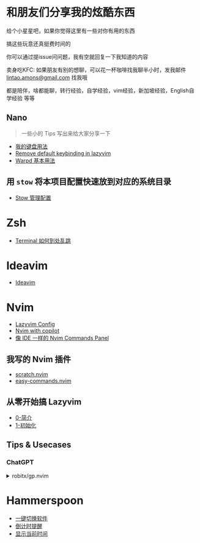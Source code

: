 # 和朋友们分享我的炫酷东西

给个小星星吧，如果你觉得这里有一些对你有用的东西

搞这些玩意还真挺费时间的

你可以通过提issue问问题，我有空就回复一下我知道的内容

卖身吃KFC: 如果朋友有别的想聊，可以花一杯咖啡找我聊半小时，发我邮件 lintao.amons@gmail.com 找我哦

都是陪伴，啥都能聊，转行经验，自学经验，vim经验，新加坡经验，English自学经验 等等

## Nano
> 一些小的 Tips 写出来给大家分享一下

- [我的键盘用法](https://www.bilibili.com/video/BV12g411N7hv)
- [Remove default keybinding in lazyvim](./nano/remove-default-keybinding-in-lazyvim.md)
- [Warpd 基本用法](./nano/warpd.md)

## 用 `stow` 将本项目配置快速放到对应的系统目录

- [Stow 管理配置](https://www.bilibili.com/video/BV18u41167xT/)

# Zsh

- [Terminal 如何到处乱跳](https://www.bilibili.com/video/BV1SL411977V/?share_source=copy_web&vd_source=b47bb912e09be24910f4ffaad92dba1b)

# Ideavim

- [Ideavim](https://www.bilibili.com/video/BV115411X7i4/?share_source=copy_web&vd_source=b47bb912e09be24910f4ffaad92dba1b)

# Nvim

- [Lazyvim Config](https://github.com/LintaoAmons/CoolStuffes/tree/main/lazyvim/.config/nvim)
- [Nvim with copilot](https://www.bilibili.com/video/BV1eL41187cw/)
- [像 IDE 一样的 Nvim Commands Panel](https://www.bilibili.com/video/BV1rm4y187oP)

## 我写的 Nvim 插件

- [scratch.nvim](https://github.com/LintaoAmons/scratch.nvim)
- [easy-commands.nvim](https://github.com/LintaoAmons/easy-commands.nvim)

## 从零开始搞 Lazyvim

- [0-简介](https://www.bilibili.com/video/BV1fz4y1s7pF/?vd_source=639d5b733ab07affadbfaaaf718f8b2a)
- [1-初始化](https://www.bilibili.com/video/BV1Fx4y19754/?vd_source=639d5b733ab07affadbfaaaf718f8b2a)

## Tips & Usecases

### ChatGPT
<details>
<summary>robitx/gp.nvim</summary>

![show](https://github.com/LintaoAmons/CoolStuffes/assets/95092244/5eff1989-5e5f-4884-88f0-5d61e4c1b1ca)

</details>

# Hammerspoon

- [一键切换软件](https://www.bilibili.com/video/BV1nx4y1d7yD)
- [倒计时提醒](https://www.bilibili.com/video/BV1jM411g71R/)
- [显示当前时间](https://www.bilibili.com/video/BV1fF411j7Lf)
